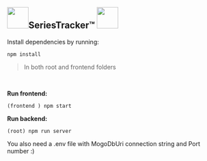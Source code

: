 <h2><img src="https://user-images.githubusercontent.com/69514093/161380605-ff3e1b4f-14a7-4936-a193-3546c7980b7d.gif" width="50" height="50" />SeriesTracker&#8482 <img src="https://user-images.githubusercontent.com/69514093/161380605-ff3e1b4f-14a7-4936-a193-3546c7980b7d.gif" width="50" height="50" /></h2> 

Install dependencies by running:

```npm install```

> In both root and frontend folders

<br />

**Run frontend:**

```(frontend ) npm start```

**Run backend:**

```(root) npm run server```

You also need a .env file with MogoDbUri connection string and Port number :)
